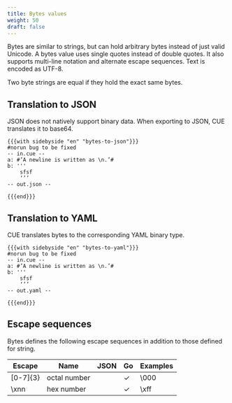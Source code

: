 ```yaml
---
title: Bytes values
weight: 50
draft: false
---
```


Bytes are similar to strings, but can hold arbitrary bytes instead of just valid
Unicode. A bytes value uses single quotes instead of double quotes.  It also
supports multi-line notation and alternate escape sequences. Text is encoded as
UTF-8.

Two byte strings are equal if they hold the exact same bytes.

## Translation to JSON

JSON does not natively support binary data.
When exporting to JSON, CUE translates it to base64.

```coq
{{{with sidebyside "en" "bytes-to-json"}}}
#norun bug to be fixed
-- in.cue --
a: #’A newline is written as \n.’#
b: '''
    sfsf
    ‘’’
-- out.json --

{{{end}}}
```



## Translation to YAML

CUE translates bytes to the corresponding YAML binary type.

```coq
{{{with sidebyside "en" "bytes-to-yaml"}}}
#norun bug to be fixed
-- in.cue --
a: #’A newline is written as \n.’#
b: '''
    sfsf
    ‘’’
-- out.yaml --

{{{end}}}
```



## Escape sequences

Bytes defines the following escape sequences in addition to those defined for
string.

| Escape | Name | JSON | Go | Examples |
| --- | --- | --- | --- | --- |
| \[0-7]{3} | octal number |  | ✓ | \000 |
| \xnn | hex number |  | ✓ | \xff |

<!-- TODO: should we deprecate octal numbers? -->
